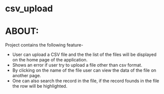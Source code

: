 # csv_upload
<h1>
  ABOUT:
</h1>
<p>Project contains the following feature-</p>
<ul>
  <li>
    User can upload a CSV file and the the list of the files will be displayed on the home page of the application.
  </li>
  <li>
    Shows an error if user try to upload a file other than csv format.
  </li>
  <li>
    By clicking on the name of the file user can view the data of the file on another page.
  </li>
  <li>
    One can also search the record in the file, if the record founds in the file the row will be highlighted.
  </li>
</ul>
